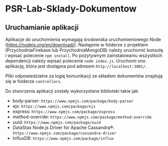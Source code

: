 # PSR-Lab-Sklady-Dokumentow

## Uruchamianie aplikacji
Aplikacje do uruchomienia wymagają środowiska uruchomieniowego Node (https://nodejs.org/en/download/). Następnie w folderze z projektem (PrzychodniaFirebase lub PrzychodniaMongoDB) należy uruchomić konsolę i wpisać polecenie `npm install`. Po pozytywnym zainstalowaniu wszystkich dependencji należy wpisać polecenie `node index.js`. Uruchomi ono aplikację, która jest dostępna pod adresem `http://localhost:3001/`.

Pliki odpowiedzialne za logię komunikacji ze składem dokumentów znajdują się w folderze `controllers`.

Do stworzenia aplikacji zostały wykorzystane biblioteki takie jak:
- body-parser: `https://www.npmjs.com/package/body-parser`
- ejs: `https://www.npmjs.com/package/ejs`
- express: `https://www.npmjs.com/package/express`
- method-override: `https://www.npmjs.com/package/method-override`
- uuid: `https://www.npmjs.com/package/uuid`
- DataStax Node.js Driver for Apache Cassandra®: `https://www.npmjs.com/package/cassandra-driver`
- InfluxDB: `https://www.npmjs.com/package/influx`
